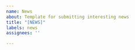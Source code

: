 ```yaml
---
name: News
about: Template for submitting interesting news
title: "[NEWS]"
labels: news
assignees: ''

---
```



